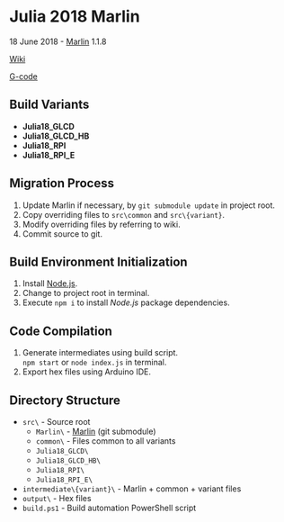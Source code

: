 # Julia 2018 Marlin

18 June 2018 - [Marlin](https://github.com/MarlinFirmware/Marlin) 1.1.8

[Wiki](https://github.com/aharshac/FWJulia2018Marlin/wiki)

[G-code](http://marlinfw.org/meta/gcode/)

## Build Variants
- **Julia18_GLCD**
- **Julia18_GLCD_HB**
- **Julia18_RPI**
- **Julia18_RPI_E**

## Migration Process
1. Update Marlin if necessary, by `git submodule update` in project root.
2. Copy overriding files to `src\common` and `src\{variant}`.
3. Modify overriding files by referring to wiki.
4. Commit source to git.

## Build Environment Initialization
1. Install [Node.js](https://nodejs.org/en/download/).
2. Change to project root in terminal.
3. Execute `npm i` to install *Node.js* package dependencies.

## Code Compilation
1. Generate intermediates using build script.    
	`npm start` or `node index.js` in terminal.
2. Export hex files using Arduino IDE.


## Directory Structure
- `src\` - Source root
  * `Marlin\` - [Marlin](https://github.com/MarlinFirmware/Marlin) (git submodule)
  * `common\` - Files common to all variants
  * `Julia18_GLCD\`
  * `Julia18_GLCD_HB\`
  * `Julia18_RPI\`
  * `Julia18_RPI_E\`
- `intermediate\{variant}\` - Marlin + common + variant files
- `output\` - Hex files
- `build.ps1` - Build automation PowerShell script
